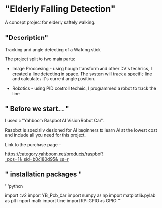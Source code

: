# "Elderly Falling Detection"

A concept project for elderly saftely walking.

## "Description"

Tracking and angle detecting of a Walking stick.

The project split to two main parts:

- Image Proccesing - using hough transform and other CV's technics, I created a line detecting in space. The system will track a specific line and calculates it's current angle position.

- Robotics - using PID controll technic, I programmed a robot to track the line. 

## " Before we start... "

I used a "Yahboom Raspbot AI Vision Robot Car".

Raspbot is specially designed for AI beginners to learn AI at the lowest cost and include all you need for this project.

Link to the purchase page -

https://category.yahboom.net/products/raspbot?_pos=1&_sid=b0c180d95&_ss=r

## " installation packages "

'''python

import cv2
import YB_Pcb_Car
import numpy as np
import matplotlib.pylab as plt
import math
import time
import RPi.GPIO as GPIO
'''


